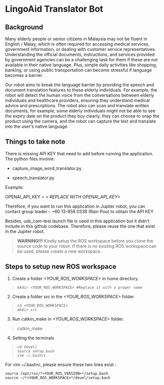 
  
  

# LingoAid Translator Bot

  

## Background

Many elderly people or senior citizens in Malaysia may not be fluent in English / Malay, which is often required for accessing medical services, government information, or dealing with customer service representatives. Understanding the official documents, instructions, and services provided by government agencies can be a challenging task for them if these are not available in their native language. Plus, simple daily activities like shopping, banking, or using public transportation can become stressful if language becomes a barrier.

  

Our robot aims to break the language barrier by providing the speech and document translation features to these elderly individuals. For example, the robot will detect the human voice from the conversations between elderly individuals and healthcare providers, ensuring they understand medical advice and prescriptions. The robot also can scan and translate written documents, for example, some elderly individuals might not be able to see the expiry date on the product they buy clearly, they can choose to snap the product using the camera, and the robot can capture the text and translate into the user's native language.

  

## Things to take note

There is missing API KEY that need to add before running the application. The python files involve:

- capture_image_word_translator.py

- speech_translator.py

  

Example:

OPENAI_API_KEY = *< REPLACE WITH OPENAI_API_KEY>*

  

Therefore, if you want to run this application in Jupiter robot, you can contact group leader - +60 13-958 0338 (Rain Poo) to obtain the API KEY.

  

Besides, usb_cam-test.launch file is used in this application but it didn't include in this github codebase. Therefore, please reuse the one that exist in the Jupiter robot.

  

> **WARNING!!!**
Kindly setup the ROS workspace before you clone the source code to your robot. If there is no existing ROS workspace can be used, please create a new workspace.


## Steps to setup new ROS workspace
1. Create a folder *<YOUR_ROS_WORKSPACE>* in home directory.
    

>     mkdir <YOUR_ROS_WORKSPACE> #Replace it with a proper name

2. Create a folder src in the *<YOUR_ROS_WORKSPACE>* folder.

>     cd <YOUR_ROS_WORKSPACE>
>     mkdir src

3. Run catkin_make in *<YOUR_ROS_WORKSPACE>* folder.

> catkin_make

4. Setting the terminals

>     cd devel/
>     source setup.bash
>     vim ~/.bashrc

For vim ~/.bashrc, please ensure these two lines exist :

    source /opt/ros/*<YOUR_ROS_VERSION>*/setup.bash
    source ~/*<YOUR_ROS_WORKSPACE>*/devel/setup.bash

